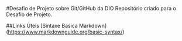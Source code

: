 #Desafio de Projeto sobre Git/GitHub da DIO
Repositório criado para o Desafio de Projeto.

##Links Úteis
[Sintaxe Basica Markdown] (https://www.markdownguide.org/basic-syntax/)
